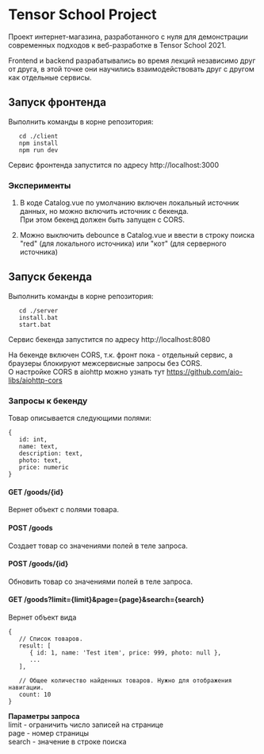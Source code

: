 # Tensor School Project

Проект интернет-магазина, разработанного с нуля для демонстрации современных подходов к веб-разработке в Tensor School 2021.

Frontend и backend разрабатывались во время лекций независимо друг от друга, в этой точке они научились
взаимодействовать друг с другом как отдельные сервисы.

## **Запуск фронтенда**

Выполнить команды в корне репозитория:
```
   cd ./client
   npm install
   npm run dev
```

Сервис фронтенда запустится по адресу http://localhost:3000

### Эксперименты

1) В коде Catalog.vue по умолчанию включен локальный источник данных, но можно включить источник с бекенда.  
   При этом бекенд должен быть запущен с CORS.

2) Можно выключить debounce в Catalog.vue и ввести в строку поиска "red" (для локального источника) или "кот" (для
   серверного источника)

## **Запуск бекенда**

Выполнить команды в корне репозитория:
```
   cd ./server
   install.bat
   start.bat
```

Сервис бекенда запустится по адресу http://localhost:8080

На бекенде включен CORS, т.к. фронт пока - отдельный сервис, а браузеры блокируют межсервисные запросы без CORS.  
О настройке CORS в aiohttp можно узнать тут <https://github.com/aio-libs/aiohttp-cors>

### **Запросы к бекенду**

Товар описывается следующими полями:

```
{
   id: int,
   name: text,
   description: text,
   photo: text,
   price: numeric
}
```

#### **GET /goods/{id}**

Вернет объект с полями товара.

#### **POST /goods**

Создает товар со значениями полей в теле запроса.

#### **POST /goods/{id}**

Обновить товар со значениями полей в теле запроса.

#### **GET /goods?limit={limit}&page={page}&search={search}**

Вернет объект вида
```
{
   // Список товаров.
   result: [
      { id: 1, name: 'Test item', price: 999, photo: null },
      ...
   ],

   // Общее количество найденных товаров. Нужно для отображения навигации.
   count: 10
}

```

**Параметры запроса**  
limit - ограничить число записей на странице  
page - номер страницы  
search - значение в строке поиска  